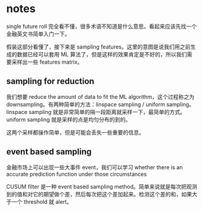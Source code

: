 # notes

single future roll 完全看不懂，很多术语不知道是什么意思。看起来应该先找一个金融英文书简单入门一下。

假装这部分看懂了，接下来是 sampling features。这里的意图是说我们用之前生成的数据已经可以套用 ML 算法了，但是这样的效果肯定是不好的，所以我们需要采样出一些 features matrix。

## sampling for reduction
我们想要 reduce the amount of data to fit the ML algorithm，这个过程称之为 downsampling。有两种简单的方法：linspace sampling / uniform sampling。linspace sampling 就是非常简单的隔一段距离就采样一下，最简单的方式。
uniform sampling 就是采样的点是均匀分布的到的。

这两个采样都操作简单，但是可能会丢失一些重要的信息。

## event based sampling
金融市场上可以出现一些大事件 event，我们可以学习 whether there is an accurate prediction function under those circumstances

CUSUM filter 是一种 event based sampling method。简单来说就是每次把观测到的值和对它的期望做个差，然后每次把这个差加起来。检测这个差的和，如果大于一个 threshold 就 alert。